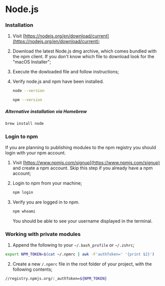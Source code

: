 # Node.js

### Installation

1. Visit [https://nodejs.org/en/download/current](https://nodejs.org/en/download/current);
2. Download the latest Node.js dmg archive, which comes bundled with the npm client. If you don't know which file to download look for the "macOS Installer";
3. Execute the dowloaded file and follow instructions;
4. Verify node.js and npm have been installed.

   ```bash
   node --version
   ```

   ```bash
   npm --version
   ```

##### Alternative installation via Homebrew

```bash
brew install node
```

### Login to npm

If you are planning to publishing modules to the npm registry you should login with your npm account.

1. Visit [https://www.npmjs.com/signup](https://www.npmjs.com/signup) and create a npm account. Skip this step if you already have a npm account;
2. Login to npm from your machine;

   ```bash
   npm login
   ```

3. Verify you are logged in to npm.

   ```bash
   npm whoami
   ```

   You should be able to see your username displayed in the terminal.

### Working with private modules

1. Append the following to your `~/.bash_profile` or `~/.zshrc`;

```bash
export NPM_TOKEN=$(cat ~/.npmrc | awk -F'authToken=' '{print $2}')
```

2. Create a new `/.npmrc` file in the root folder of your project, with the following contents;

```bash
//registry.npmjs.org/:_authToken=${NPM_TOKEN}
```
